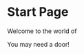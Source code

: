
# Start Page

Welcome to the world of <ItemImage id="minecraft:stone" />

You may need a door!

<RecipeFor id="minecraft:oak_door" />

<GameScene>
  <ImportStructure src="test.nbt" />
</GameScene>

<GameScene zoom="8">
  <ImportStructure src="end_portal.nbt" />
</GameScene>
